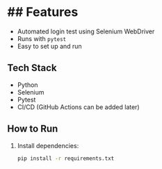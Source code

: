 # ## Features
- Automated login test using Selenium WebDriver
- Runs with `pytest`
- Easy to set up and run

## Tech Stack
- Python
- Selenium
- Pytest
- CI/CD (GitHub Actions can be added later)

## How to Run

1. Install dependencies:
   ```bash
   pip install -r requirements.txt
